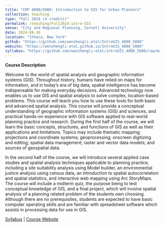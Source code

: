 ```yaml
---
title: "CRP 4080/5080: Introduction to GIS for Urban Planners"
collection: teaching
type: "Fall 2024 (4 credits)"
permalink: /teaching/Fall2024-intro-GIS
venue: "City and Regional Planning, Cornell University"
date: 2024-08-26
location: "Ithaca, New York"
github: "https://github.com/wenzhengli-etal/IntroGIS_4080_5080"
website: "https://wenzhengli-etal.github.io/IntroGIS_4080_5080"
syllabus: "https://github.com/wenzhengli-etal/introGIS_4080_5080/raw/main/Syllabus/CRP4080_syllabus_fall2024_v1.pdf"
---
```


**Course Description**

Welcome to the world of spatial analysis and geographic information systems (GIS). Throughout history, humans have relied on maps for information, and in today’s era of big data, spatial intelligence has become indispensable for making everyday decisions. Advanced technology now enables us to use GIS and spatial analysis to solve complex, location-based problems. This course will teach you how to use these tools for both basic and advanced spatial analysis.
This course will provide a conceptual understanding of geographic information systems (GIS) and sciences, and practical hands-on experience with GIS software applied to real-world planning practice and research. During the first half of the course, we will learn the basic concepts, structures, and functions of GIS as well as their applications and limitations. Topics may include thematic mapping; projections and coordinate systems; geoprocessing; onscreen digitizing and editing; spatial data management; raster and vector data models; and sources of geospatial data.

In the second half of the course, we will introduce several applied case studies and spatial analysis techniques applicable to planning practice, including a site suitability analysis using Model builder, an environmental justice analysis using census data, an introduction to spatial autocorrelation and spatial statistics, and interactive web mapping using Arc StoryMaps.
The course will include a midterm quiz, the purpose being to test conceptual knowledge of GIS, and a final project, which will involve spatial analysis of a planning related problem of the students own choosing. Although there are no prerequisites, students are expected to have basic computer operating skills and are familiar with spreadsheet software which assists in processing data for use in GIS. <br/>

[Syllabus](https://github.com/wenzhengli-etal/introGIS_4080_5080/raw/main/Syllabus/CRP4080_syllabus_fall2024_v1.pdf) | [Course Website](https://github.com/wenzhengli-etal/IntroGIS_4080_5080)
